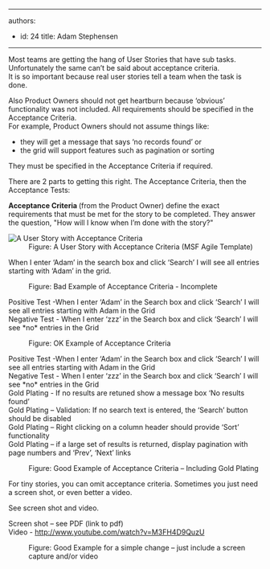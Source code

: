 

---
authors:
  - id: 24
    title: Adam Stephensen
---




<span class='intro'> 
  <p>Most teams are getting the hang of User Stories that have sub tasks. Unfortunately the same can’t be said about acceptance criteria. <br>
It is so important because real user stories tell a team when the task is done.</p>
<p>Also Product Owners should not get heartburn because ‘obvious’ functionality was not included. All requirements should be specified in the Acceptance Criteria.<br>
For example, Product Owners should not assume things like&#58;</p>
<ul>
    <li>they will get a message that says ‘no records found’ or </li>
    <li>the grid will support features such as pagination or sorting </li>
</ul>
<p>They must be specified in the Acceptance Criteria if required.</p>
<p>There are 2 parts to getting this right. The Acceptance Criteria, then the Acceptance Tests&#58;</p>
 </span>

<p>
   <strong>Acceptance Criteria </strong>(from the Product Owner) define the exact requirements that must be met for the story to be completed. They answer the question, &quot;How will I know when I’m done with the story?&quot;</p><dl class="image"><dt>
      <img src="/Management/RulesToBetterScrumUsingTFS/PublishingImages/acceptance-criteria.jpg" alt="A User Story with Acceptance Criteria" class="ms-rteCustom-ImageArea" /> 
   </dt><dd>Figure&#58; A User Story with Acceptance Criteria (MSF Agile Template)</dd></dl><dl class="bad"><dt><p>When I enter ‘Adam’ in the search box and click ‘Search’ I will see all entries starting with ‘Adam’ in the grid.</p></dt><dd>Figure&#58; Bad Example of Acceptance Criteria - Incomplete</dd></dl><dl class="image"><dt><div class="greyBox"><p>Positive Test -When I enter ‘Adam’ in the Search box and click ‘Search’ I will see all entries starting with Adam in the Grid<br> Negative Test - When I enter ‘zzz’ in the Search box and click ‘Search’ I will see *no* entries in the Grid</p></div></dt><dd>Figure&#58; OK Example of Acceptance Criteria</dd></dl><dl class="good"><dt><p>Positive Test -When I enter ‘Adam’ in the Search box and click ‘Search’ I will see all entries starting with Adam in the Grid<br> Negative Test - When I enter ‘zzz’ in the Search box and click ‘Search’ I will see *no* entries in the Grid<br> Gold Plating - If no results are retuned show a message box ‘No results found’<br> Gold Plating – Validation&#58; If no search text is entered, the ‘Search’ button should be disabled<br> Gold Plating – Right clicking on a column header should provide ‘Sort’ functionality<br> Gold Plating – if a large set of results is returned, display pagination with page numbers and ‘Prev’, ‘Next’ links​</p></dt><dd>Figure&#58; Good Example of Acceptance Criteria – Including Gold Plating<br> </dd></dl><p>For tiny stories, you can omit acceptance criteria. Sometimes you just need a screen shot, or even better a video.</p><dl class="good"><dt><p>See screen shot and video.</p><p>Screen shot – see PDF (link to pdf)<br> Video - <a href="http&#58;//www.youtube.com/watch?v=M3FH4D9QuzU">http&#58;//www.youtube.com/watch?v=M3FH4D9QuzU​</a></p></dt><dd>Figure&#58; Good Example for a simple change – just include a screen capture and/or video</dd></dl>


